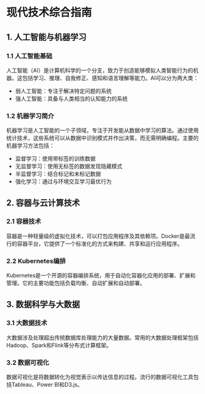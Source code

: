 # 现代技术综合指南

## 1. 人工智能与机器学习

### 1.1 人工智能基础
人工智能（AI）是计算机科学的一个分支，致力于创造能够模拟人类智能行为的机器。这包括学习、推理、自我修正、感知和语言理解等能力。AI可以分为两大类：
- 弱人工智能：专注于解决特定问题的系统
- 强人工智能：具备与人类相当的认知能力的系统

### 1.2 机器学习简介
机器学习是人工智能的一个子领域，专注于开发能从数据中学习的算法。通过使用统计技术，这些系统可以从数据中识别模式并作出决策，而无需明确编程。主要的机器学习方法包括：
- 监督学习：使用带标签的训练数据
- 无监督学习：使用无标签的数据发现隐藏模式
- 半监督学习：结合标记和未标记数据
- 强化学习：通过与环境交互学习最优行为

## 2. 容器与云计算技术

### 2.1 容器技术
容器是一种轻量级的虚拟化技术，可以打包应用程序及其依赖项。Docker是最流行的容器平台，它提供了一个标准化的方式来构建、共享和运行应用程序。

### 2.2 Kubernetes编排
Kubernetes是一个开源的容器编排系统，用于自动化容器化应用的部署、扩展和管理。它的主要功能包括负载均衡、自动扩展和自动部署。

## 3. 数据科学与大数据

### 3.1 大数据技术
大数据涉及处理超出传统数据库处理能力的大量数据。常用的大数据处理框架包括Hadoop、Spark和Flink等分布式计算框架。

### 3.2 数据可视化
数据可视化是将数据转化为视觉表示以传达信息的过程。流行的数据可视化工具包括Tableau、Power BI和D3.js。
